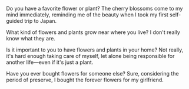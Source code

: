 
Do you have a favorite flower or plant?
The cherry blossoms come to my mind immediately, reminding me of the beauty when I took my first self-guided trip to Japan.

What kind of flowers and plants grow near where you live?
I don't really know what they are. 

Is it important to you to have flowers and plants in your home?
Not really, it's hard enough taking care of myself, let alone being responsible for another life—even if it's just a plant.

Have you ever bought flowers for someone else?
Sure, considering the period of preserve, I bought the forever flowers for my girlfriend.